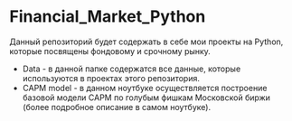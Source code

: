 # Financial_Market_Python
Данный репозиторий будет содержать в себе мои проекты на Python, которые посвящены фондовому и срочному рынку.
- Data - в данной папке содержатся все данные, которые используются в проектах этого репозитория.
- CAPM model - в данном ноутбуке осуществляется построение базовой модели CAPM по голубым фишкам Московской биржи (более подробное описание в самом ноутбуке). 
